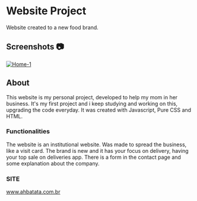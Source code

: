 # Website Project

Website created to a new food brand.

## Screenshots :camera:

<a href="https://ibb.co/S5fnLXW"><img src="https://i.ibb.co/GnH2hvB/Home-1.jpg" alt="Home-1" border="0"></a>

## About

This website is my personal project, developed to help my mom in her business. It's my first project and i keep studying and working on this,
upgrading the code everyday.
It was created with Javascript, Pure CSS and HTML.

### Functionalities
The website is an institutional website. Was made to spread the business, like a visit card. The brand is new and it has your focus on delivery, having your top sale on deliveries app. There is a form in the contact page and some explanation about the company.

### SITE

www.ahbatata.com.br 




